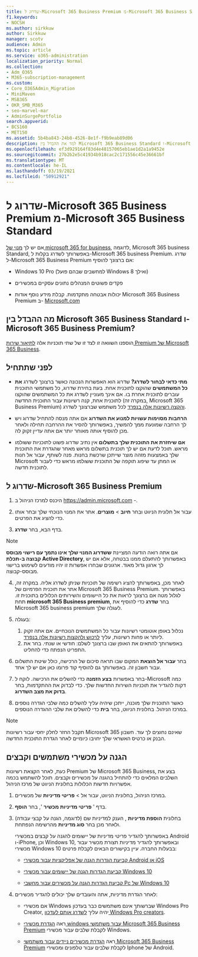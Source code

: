 ```yaml
---
title: שדרוג ל-Microsoft 365 Business Premium מ-Microsoft 365 Business Standard
f1.keywords:
- NOCSH
ms.author: sirkkuw
author: Sirkkuw
manager: scotv
audience: Admin
ms.topic: article
ms.service: o365-administration
localization_priority: Normal
ms.collection:
- Adm_O365
- M365-subscription-management
ms.custom:
- Core_O365Admin_Migration
- MiniMaven
- MSB365
- OKR_SMB_M365
- seo-marvel-mar
- AdminSurgePortfolio
search.appverid:
- BCS160
- MET150
ms.assetid: 5b4ba843-24b8-4526-8e1f-f9b9eab89d06
description: למד את ההבדל בין Microsoft 365 Business Standard ו-Microsoft 365 Business Premium וכיצד ניתן לשדרג ל-Microsoft 365 Business Premium.
ms.openlocfilehash: ef3d929164f83d4e48157065eb1ae1d2a1a9452e
ms.sourcegitcommit: 27b2b2e5c41934b918cac2c171556c45e36661bf
ms.translationtype: MT
ms.contentlocale: he-IL
ms.lasthandoff: 03/19/2021
ms.locfileid: "50912921"
---
```

# <a name="upgrade-to-microsoft-365-business-premium-from-microsoft-365-business-standard"></a>שדרוג ל-Microsoft 365 Business Premium מ-Microsoft 365 Business Standard

אם יש לך [מנוי של microsoft 365 for business](https://products.office.com/compare-all-microsoft-office-products-4-column?activetab=tab:primaryr2), לדוגמה, Microsoft 365 business Standard, באפשרותך לשדרג בקלות ל-Microsoft 365 business Premium. שדרג ל-Microsoft 365 Business Premium אם ברצונך להוסיף:

- Windows 10 Pro (למחשבים שבהם פועל Windows 8 ואילך)

- פקדים פשוטים המנהלים נתונים עסקיים במכשירים

- יכולות אבטחה מתקדמות.
קבלת מידע נוסף אודות Microsoft 365 Business Premium ב- [Microsoft.com](https://www.microsoft.com/microsoft-365/business)

## <a name="whats-the-difference-between-microsoft-365-business-standard-and-microsoft-365-business-premium"></a>מה ההבדל בין Microsoft 365 Business Standard ו-Microsoft 365 Business Premium?

הוספנו השוואה זו לצד זו של שתי תוכניות אלה [לתיאור שירות Premium של Microsoft 365 Business](/office365/servicedescriptions/microsoft-365-service-descriptions/microsoft-365-business-service-description). 

## <a name="before-you-get-started"></a>לפני שתתחיל

- **מתי כדאי לבחור לשדרג?** שדרוג הוא האפשרות הנכונה כאשר ברצונך לשדרג **את כל המשתמשים** שהוקצו לתוכנית אחת. בעת בחירת שדרוג, כל משתמשי התוכנית עוברים לתוכנית אחרת בו. אם אינך מעוניין לשדרג את כל המשתמשים שהוקצו לתוכנית אחת, קנה רשיונות עבור התוכנית החדשה (במקרה זה, Microsoft 365 Business Premium) [והקצה רשיונות אלה בנפרד](../admin/manage/assign-licenses-to-users.md) לכל משתמש שברצונך לשדרג.

- **הרחבות מסוימות עשויות למנוע את השדרוג** אם אתה מנסה להתחיל שדרוג ויש לך הרחבה שמונעת ממך להמשיך, באפשרותך להסיר את ההרחבה תחילה ולאחר מכן להוסיף אותה מאוחר יותר אם אתה עדיין זקוק לה.

- **אם שיחזרת את התוכנית שלך בתשלום** אין נתיב שדרוג פשוט לתוכניות ששולמו מראש. תוכל לדעת אם יש לך תוכנית בתשלום מראש מאחר שהגדרת את התוכנית שלך באמצעות מזהה מוצר שייתכן שרכשת בחנות. פנה לשותף, עבור אל חנות Microsoft או המתן עד שיפוג תוקפה של התוכנית ששולמו מראש כדי לעבור לתוכנית חדשה.

## <a name="upgrade-to-microsoft-365-business-premium"></a>שדרוג ל-Microsoft 365 Business Premium

1. היכנס למרכז הניהול ב <a href="https://go.microsoft.com/fwlink/p/?linkid=837890" target="_blank">https://admin.microsoft.com</a> -.

2. עבור אל חלונית הניווט ובחר **חיוב** \> **מוצרים**. אתר את המנוי הנוכחי שלך ובחר אותו כדי להציג את הפרטים.

3. בדף הבא, בחר **שדרג**.

  > [!NOTE]
  > אם אתה רואה הודעה המציינת **ששדרוג המנוי שלך אינו נתמך עם רישוי מבוסס קבוצה ב-תכלת Active Directory**, באפשרותך להתעלם ממנו בבטחה, אלא אם יש לך ארגון גדול מאוד. ארגונים שבחרו אפשרות זו יהיו מודעים לשימוש ברישוי מבוסס-קבוצה.

4. לאחר מכן, באפשרותך להציג רשימה של תוכניות שניתן לשדרג אליה. במקרה זה, אתר את תוכנית הפרמיום של Microsoft 365 Business Premium. באפשרותך לגלול מטה אם ברצונך לראות את כל היישומים והשירותים הכלולים בתוכנית זו. תחת **microsoft 365 Business premium**, בחר **שדרג** כדי להוסיף את Microsoft 365 business premium לעגלה שלך.

5. בעגלה:

    1. נכלול באופן אוטומטי רשיונות עבור כל המשתמשים הנוכחיים. אם אתה זקוק ליותר או פחות רשיונות, עליך [לרכוש ולהקצות רשיונות אלה בנפרד](../admin/manage/assign-licenses-to-users.md).  
    2. באפשרותך להתאים את האופן שבו ברצונך לשלם: חודשי או שנתי. בחר את התפריט הנפתח כדי להחליט.

6. בחר **עבור אל הוצאת** המקום שבו תראה סיכום של הרכישה, כולל שיטת התשלום עבור חשבון זה. באפשרותך גם להוסיף קוד פרומו כאן אם יש לך אחד.

7. בחר באפשרות **בצע הזמנה** כדי להשלים את הרכישה.
לוקח ל-Microsoft כמה דקות להגדיר את תוכניות השירות החדשות שלך. כדי לבדוק את ההתקדמות, בחר **בדוק את מצב השדרוג**.

8. כאשר התוכנית שלך מוכנה, ייתכן שיהיה עליך להשלים כמה שלבי הגדרה נוספים במרכז הניהול. בחלונית הניווט, בחר **בית** כדי להשלים את שלבי ההגדרה הנוספים.

> [!NOTE]
> תקבל החזר לחלק יחסי עבור רשיונות Microsoft 365 שאינם נחוצים לך עוד. חשבון הבנק או כרטיס האשראי שלך יחויבו כיומיים לאחר הגדרת התוכנית החדשה.
  
## <a name="protect-user-devices-and-files"></a>הגנה על מכשירי משתמשים וקבצים

כעת, לאחר הקצאת רשיונות Premium של Microsoft 365 Business, בצע את השלבים המלאים כדי להתחיל בהגנה על מכשירים וקבצים. תוכל להשתמש בכמה אפשרויות חדשות הכלולות בחלונית הניווט של מרכז הניהול.
  
1. במרכז הניהול, בחלונית הניווט, עבור אל  \> **פריטי מדיניות** של מכשירים.

2. בדף ' **פריטי מדיניות מכשיר** ', בחר **הוסף**.

3. בחלונית **הוספת מדיניות** , הענק למדיניות שם (לדוגמה, הגנה על קבצי עבודה) ולאחר מכן בחר **סוג מדיניות** מהרשימה הנפתחת.

    באפשרותך להגדיר פריטי מדיניות של יישומים להגנה על קבצים במכשירי Android ו-iPhone, וכן Windows 10, ובאפשרותך להגדיר מדיניות תצורת מכשיר עבור מכשירי Windows 10 בבעלות החברה. עיין בקישורים הבאים לקבלת פרטים:

    - [קביעת הגדרות הגנה של אפליקציות עבור מכשירי Android או iOS](app-protection-settings-for-android-and-ios.md)

    - [קביעת הגדרות הגנה של יישומים עבור מכשירי Windows 10](protection-settings-for-windows-10-devices.md)

    - [קביעת הגדרות הגנה על מכשירים עבור מחשבי Pc של Windows 10](protection-settings-for-windows-10-pcs.md)

4. לאחר הגדרת מדיניות, אתה והעובדים שלך יכולים להגדיר מכשירים:

    - אם מכשירי Windows שברשותך אינם משתמשים כבר בעדכון Windows Pro Creator, יהיה עליך [לשדרג אותם לעדכון Windows Pro creators](upgrade-to-windows-pro-creators-update.md).

    - ראה [הגדרת מכשירי windows עבור משתמשי Microsoft 365 Business Premium](set-up-windows-devices.md) לקבלת שלבים עבור מכשירי Windows.

    - ראה [הגדרת מכשירים ניידים עבור משתמשי Microsoft 365 Business Premium](set-up-mobile-devices.md) לקבלת שלבים עבור טלפונים ומכשירי Iphone של Android.